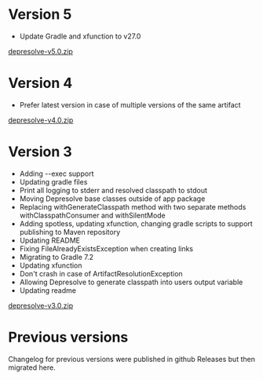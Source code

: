 # Version 5

- Update Gradle and xfunction to v27.0

[depresolve-v5.0.zip](https://github.com/lambdaprime/depresolve/raw/main/depresolve/release/depresolve-v5.0.zip)

# Version 4

- Prefer latest version in case of multiple versions of the same artifact

[depresolve-v4.0.zip](https://github.com/lambdaprime/depresolve/raw/main/depresolve/release/depresolve-v4.0.zip)

# Version 3

- Adding --exec support
- Updating gradle files
- Print all logging to stderr and resolved classpath to stdout
- Moving Depresolve base classes outside of app package
- Replacing withGenerateClasspath method with two separate methods withClasspathConsumer and withSilentMode
- Adding spotless, updating xfunction, changing gradle scripts to support publishing to Maven repository
- Updating README
- Fixing FileAlreadyExistsException when creating links
- Migrating to Gradle 7.2
- Updating xfunction
- Don't crash in case of ArtifactResolutionException
- Allowing Depresolve to generate classpath into users output variable
- Updating readme

[depresolve-v3.0.zip](https://github.com/lambdaprime/depresolve/raw/main/depresolve/release/depresolve-v3.0.zip)

# Previous versions

Changelog for previous versions were published in github Releases but then migrated here.

